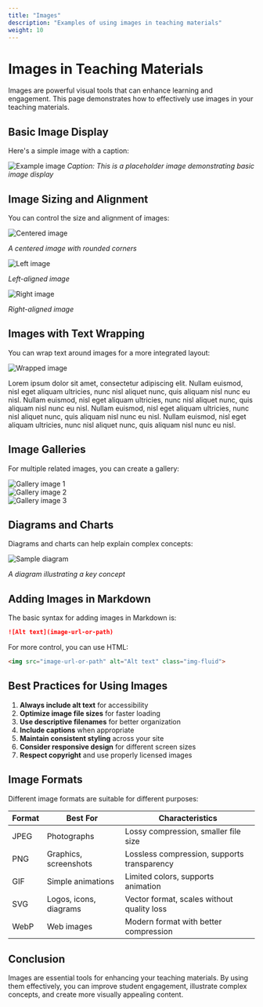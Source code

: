 ```yaml
---
title: "Images"
description: "Examples of using images in teaching materials"
weight: 10
---
```


# Images in Teaching Materials

Images are powerful visual tools that can enhance learning and engagement. This page demonstrates how to effectively use images in your teaching materials.

## Basic Image Display

Here's a simple image with a caption:

![Example image](/images/landscape.jpg)
*Caption: This is a placeholder image demonstrating basic image display*

## Image Sizing and Alignment

You can control the size and alignment of images:

<div class="text-center">
  <img src="https://via.placeholder.com/400x200?text=Centered+Image" alt="Centered image" class="img-fluid rounded mb-3">
  <p><em>A centered image with rounded corners</em></p>
</div>

<div class="row">
  <div class="col-md-6">
    <img src="https://via.placeholder.com/400x300?text=Left+Image" alt="Left image" class="img-fluid mb-3">
    <p><em>Left-aligned image</em></p>
  </div>
  <div class="col-md-6">
    <img src="https://via.placeholder.com/400x300?text=Right+Image" alt="Right image" class="img-fluid mb-3">
    <p><em>Right-aligned image</em></p>
  </div>
</div>

## Images with Text Wrapping

You can wrap text around images for a more integrated layout:

<img src="https://via.placeholder.com/200x200?text=Wrapped+Image" alt="Wrapped image" class="float-left mr-3 mb-3">

Lorem ipsum dolor sit amet, consectetur adipiscing elit. Nullam euismod, nisl eget aliquam ultricies, nunc nisl aliquet nunc, quis aliquam nisl nunc eu nisl. Nullam euismod, nisl eget aliquam ultricies, nunc nisl aliquet nunc, quis aliquam nisl nunc eu nisl. Nullam euismod, nisl eget aliquam ultricies, nunc nisl aliquet nunc, quis aliquam nisl nunc eu nisl. Nullam euismod, nisl eget aliquam ultricies, nunc nisl aliquet nunc, quis aliquam nisl nunc eu nisl.

<div class="clearfix"></div>

## Image Galleries

For multiple related images, you can create a gallery:

<div class="row">
  <div class="col-md-4">
    <img src="https://via.placeholder.com/300x200?text=Gallery+Image+1" alt="Gallery image 1" class="img-fluid mb-3">
  </div>
  <div class="col-md-4">
    <img src="https://via.placeholder.com/300x200?text=Gallery+Image+2" alt="Gallery image 2" class="img-fluid mb-3">
  </div>
  <div class="col-md-4">
    <img src="https://via.placeholder.com/300x200?text=Gallery+Image+3" alt="Gallery image 3" class="img-fluid mb-3">
  </div>
</div>

## Diagrams and Charts

Diagrams and charts can help explain complex concepts:

<div class="text-center">
  <img src="https://via.placeholder.com/800x400?text=Sample+Diagram" alt="Sample diagram" class="img-fluid mb-3">
  <p><em>A diagram illustrating a key concept</em></p>
</div>

## Adding Images in Markdown

The basic syntax for adding images in Markdown is:

```markdown
![Alt text](image-url-or-path)
```

For more control, you can use HTML:

```html
<img src="image-url-or-path" alt="Alt text" class="img-fluid">
```

## Best Practices for Using Images

1. **Always include alt text** for accessibility
2. **Optimize image file sizes** for faster loading
3. **Use descriptive filenames** for better organization
4. **Include captions** when appropriate
5. **Maintain consistent styling** across your site
6. **Consider responsive design** for different screen sizes
7. **Respect copyright** and use properly licensed images

## Image Formats

Different image formats are suitable for different purposes:

| Format | Best For | Characteristics |
|--------|----------|-----------------|
| JPEG | Photographs | Lossy compression, smaller file size |
| PNG | Graphics, screenshots | Lossless compression, supports transparency |
| GIF | Simple animations | Limited colors, supports animation |
| SVG | Logos, icons, diagrams | Vector format, scales without quality loss |
| WebP | Web images | Modern format with better compression |

## Conclusion

Images are essential tools for enhancing your teaching materials. By using them effectively, you can improve student engagement, illustrate complex concepts, and create more visually appealing content.
